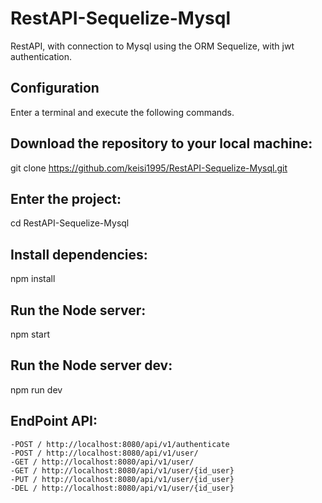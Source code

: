 # RestAPI-Sequelize-Mysql

RestAPI, with connection to Mysql using the ORM Sequelize, with jwt authentication.

## Configuration
Enter a terminal and execute the following commands.

## Download the repository to your local machine:
git clone https://github.com/keisi1995/RestAPI-Sequelize-Mysql.git

## Enter the project:
cd RestAPI-Sequelize-Mysql

## Install dependencies:
npm install

## Run the Node server:
npm start

## Run the Node server dev:
npm run dev

## EndPoint API:
    -POST / http://localhost:8080/api/v1/authenticate
    -POST / http://localhost:8080/api/v1/user/
    -GET / http://localhost:8080/api/v1/user/
    -GET / http://localhost:8080/api/v1/user/{id_user}
    -PUT / http://localhost:8080/api/v1/user/{id_user}
    -DEL / http://localhost:8080/api/v1/user/{id_user}
